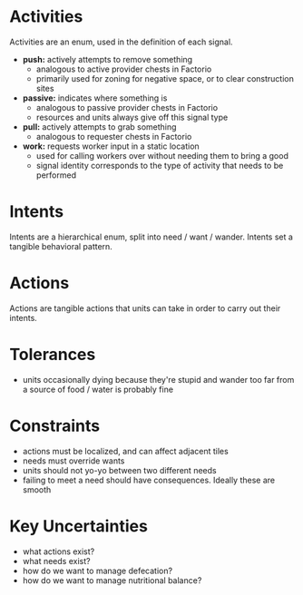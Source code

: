 # Activities

Activities are an enum, used in the definition of each signal.

- **push:** actively attempts to remove something
  - analogous to active provider chests in Factorio
  - primarily used for zoning for negative space, or to clear construction sites
- **passive:** indicates where something is
  - analogous to passive provider chests in Factorio
  - resources and units always give off this signal type
- **pull:** actively attempts to grab something
  - analogous to requester chests in Factorio
- **work:** requests worker input in a static location
  - used for calling workers over without needing them to bring a good
  - signal identity corresponds to the type of activity that needs to be performed

# Intents

Intents are a hierarchical enum, split into need / want / wander. Intents set a tangible behavioral pattern.

# Actions

Actions are tangible actions that units can take in order to carry out their intents.

# Tolerances

- units occasionally dying because they're stupid and wander too far from a source of food / water is probably fine

# Constraints

- actions must be localized, and can affect adjacent tiles
- needs must override wants
- units should not yo-yo between two different needs
- failing to meet a need should have consequences. Ideally these are smooth

# Key Uncertainties

- what actions exist?
- what needs exist?
- how do we want to manage defecation?
- how do we want to manage nutritional balance?
